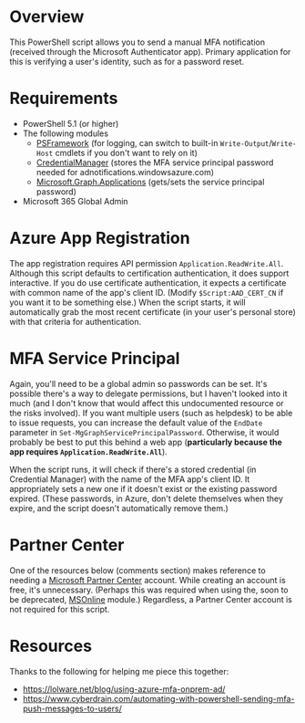 # Overview
This PowerShell script allows you to send a manual MFA notification (received through the Microsoft Authenticator app). Primary application for this is verifying a user's identity, such as for a password reset.

# Requirements
- PowerShell 5.1 (or higher)
- The following modules
  - [PSFramework](https://psframework.org/) (for logging, can switch to built-in `Write-Output`/`Write-Host` cmdlets if you don't want to rely on it)
  - [CredentialManager](https://github.com/davotronic5000/PowerShell_Credential_Manager) (stores the MFA service principal password needed for adnotifications.windowsazure.com)
  - [Microsoft.Graph.Applications](https://github.com/microsoftgraph/msgraph-sdk-powershell) (gets/sets the service principal password)
- Microsoft 365 Global Admin

# Azure App Registration
The app registration requires API permission `Application.ReadWrite.All`. Although this script defaults to certification authentication, it does support interactive. If you do use certificate authentication, it expects a certificate with common name of the app's client ID. (Modify `$Script:AAD_CERT_CN` if you want it to be something else.) When the script starts, it will automatically grab the most recent certificate (in your user's personal store) with that criteria for authentication.

# MFA Service Principal
Again, you'll need to be a global admin so passwords can be set. It's possible there's a way to delegate permissions, but I haven't looked into it much (and I don't know that would affect this undocumented resource or the risks involved). If you want multiple users (such as helpdesk) to be able to issue requests, you can increase the default value of the `EndDate` parameter in `Set-MgGraphServicePrincipalPassword`. Otherwise, it would probably be best to put this behind a web app (**particularly because the app requires `Application.ReadWrite.All`**).

When the script runs, it will check if there's a stored credential (in Credential Manager) with the name of the MFA app's client ID. It appropriately sets a new one if it doesn't exist or the existing password expired. (These passwords, in Azure, don't delete themselves when they expire, and the script doesn't automatically remove them.)

# Partner Center
One of the resources below (comments section) makes reference to needing a [Microsoft Partner Center](https://partner.microsoft.com/en-US/) account. While creating an account is free, it's unnecessary. (Perhaps this was required when using the, soon to be deprecated, [MSOnline](https://learn.microsoft.com/en-us/powershell/azure/active-directory/overview?view=azureadps-1.0) module.) Regardless, a Partner Center account is not required for this script.

# Resources
Thanks to the following for helping me piece this together:
* https://lolware.net/blog/using-azure-mfa-onprem-ad/
* https://www.cyberdrain.com/automating-with-powershell-sending-mfa-push-messages-to-users/
